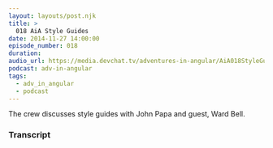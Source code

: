```yaml
---
layout: layouts/post.njk
title: >
  018 AiA Style Guides
date: 2014-11-27 14:00:00
episode_number: 018
duration:
audio_url: https://media.devchat.tv/adventures-in-angular/AiA018StyleGuides.mp3
podcast: adv-in-angular
tags:
  - adv_in_angular
  - podcast
---
```


The crew discusses style guides with John Papa and guest, Ward Bell.

### Transcript
